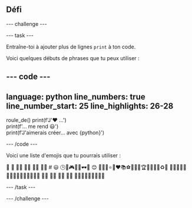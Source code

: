 ## Défi

--- challenge ---

--- task ---

Entraîne-toi à ajouter plus de lignes `print` à ton code.

Voici quelques débuts de phrases que tu peux utiliser :

--- code ---
---
language: python
line_numbers: true
line_number_start: 25
line_highlights: 26-28
---
roule_de()
print(f'J\'❤️ ...')   
print(f'... me rend 😃')   
print(f'J\'aimerais créer... avec {python}')

--- /code ---

Voici une liste d'emojis que tu pourrais utiliser :

🎊 🙌 🙌🏼 🙌🏽 🙌🏾 🙌🏿 # 😃 🕒🎨🎮🔬🎉🕶️🎲 😊
🦄🚀💯⭐💛❤️📚⚽🏏🏀🥋🏆✨🥺🌈🔥♻️🌳
👩‍🦽👩🏼‍🦽👩🏽‍🦽👩🏾‍🦽👩🏿‍🦽🧘 🧘🏼 🧘🏽 🧘🏾 🧘🏿 🙋🙋🏼🙋🏽🙋🏾🙋🏿

--- /task ---

--- /challenge ---



